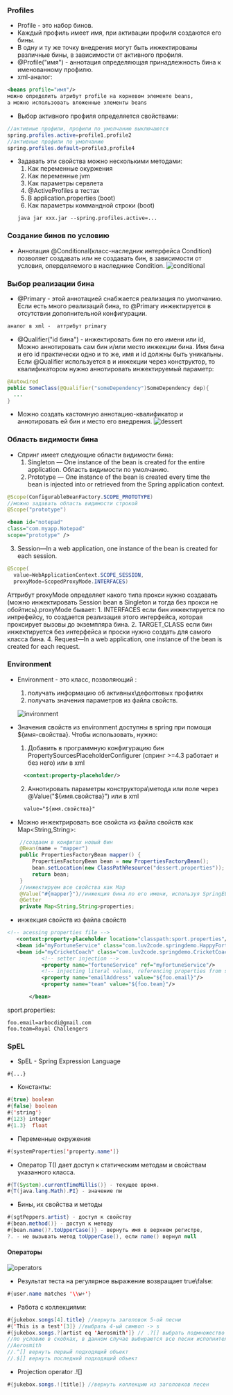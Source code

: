 ### Profiles
* Profile - это набор бинов.
* Каждый профиль имеет имя, при активации профиля
создаются его бины.
* В одну и ту же точку внедрения могут быть инжектированы
различные бины, в зависимости от активного профиля.
* @Profile("имя") - аннотация определяющая принадлежность бина
к именованному профилю.
* xml-аналог:
```xml
<beans profile="имя"/>
можно определить атрибут profile на корневом элементе beans,
а можно использовать вложенные элементы beans
```
* Выбор активного профиля определяется свойствами:
```java
//активные профили, профили по умолчанию выключаются
spring.profiles.active=profile1,profile2
//активные профили по умолчанию
spring.profiles.default=profile3,profile4
```
* Задавать эти свойства можно несколькими методами:
  1. Как переменные окуржения
  2. Как переменные jvm
  3. Как параметры сервлета
  4. @ActiveProfiles в тестах
  5. В application.properties (boot)
  6. Как параметры коммандной строки (boot)
  ```
  java jar xxx.jar --spring.profiles.active=...
  ```

### Создание бинов по условию
* Аннотация @Conditional(класс-наследник интерфейса Condition) позволяет
создавать или не создавать бин, в зависимости от условия, оперделяемого
в наследнике Condition.
![conditional](conditional.png)

### Выбор реализации бина
* @Primary - этой аннотацией снабжается реализация по умолчанию. Если
есть много реализаций бина, то @Primary инжектируется в отсутствии
дополнительной конфигурации.
```xml
аналог в xml -  аттрибут primary
```
* @Qualifier("id бина") - инжектировать бин по его имени или id,
Можно аннотировать сам бин и/или место инжекции бина. Имя бина и его id практически
одно и то же, имя и id должны быть уникальны. Если @Qualifier используется в и инжекции
через конструктор, то квалификатором нужно аннотировать инжектируемый параметр:
```java
@Autowired
public SomeClass(@Qualifier("someDependency")SomeDependency dep){
  ...
}
```
* Можно создать кастомную аннотацию-квалификатор и аннотировать
ей бин и место его внедрения.
![dessert](dessert.png)

### Область видимости бина
* Спринг имеет следующие области видимости бина:
  1. Singleton — One instance of the bean is created for the entire application.
  Область видимости по умолчанию.
  2. Prototype — One instance of the bean is created every time the bean is injected
into or retrieved from the Spring application context.
```java
@Scope(ConfigurableBeanFactory.SCOPE_PROTOTYPE)
//можно задавать область видимости строкой
@Scope("prototype")
```
```xml
<bean id="notepad"
class="com.myapp.Notepad"
scope="prototype" />
```
  3. Session—In a web application, one instance of the bean is created for each session.
```java
@Scope(
  value=WebApplicationContext.SCOPE_SESSION,
  proxyMode=ScopedProxyMode.INTERFACES)
```
Аттрибут proxyMode определяет какого типа прокси нужно создавать (можно инжектировать
Session bean в Singleton и тогда без прокси не обойтись).proxyMode бывает:
    1. INTERFACES если бин инжектируется по интрефейсу, то создается реализация этого
    интерфейса, которая проксирует вызовы до
    экземпляра бина.
    2. TARGET_CLASS если бин инжектируется без
    интерфейса и проски нужно создать для самого
    класса бина.
  4. Request—In a web application, one instance of the bean is created for each
request.

### Environment
* Environment - это класс, позволяющий :
  1. получать информацию об активных\дефолтовых профилях
  2. получать значения параметров из файла свойств.

  ![invironment](environment.png)
* Значения свойств из environment доступны в spring
 при помощи ${имя-свойства}. Чтобы использовать, нужно:
    1. Добавить в программную конфигурацию бин
    PropertySourcesPlaceholderConfigurer (спринг >=4.3 работает и без него)
    или в xml
    ```xml
      <context:property-placeholder/>
    ```
    2. Аннотировать параметры конструктора\метода или поле
    через @Value("${имя.свойства}") или в xml
    ```xml
      value="${имя.свойства}"
    ```
* Можно инжектрировать все свойста из файла свойств как Map<String,String>:
```Java
    //создаем в конфигах новый бин
    @Bean(name = "mapper")
    public PropertiesFactoryBean mapper() {
        PropertiesFactoryBean bean = new PropertiesFactoryBean();
        bean.setLocation(new ClassPathResource("dessert.properties"));
        return bean;
    }
    //инжектируем все свойства как Map
    @Value("#{mapper}")//инжекция бина по его имени, используя SpringEL
    @Getter
    private Map<String,String>properties;
```
* инжекция свойств из файла свойств
```xml
<!-- acessing properties file -->
   <context:property-placeholder location="classpath:sport.properties"/>
   <bean id="myFortuneService" class="com.luv2code.springdemo.HappyFortuneService">
   <bean id="myCricketCoach" class="com.luv2code.springdemo.CricketCoach">
           <!-- setter injection -->
           <property name="fortuneService" ref="myFortuneService"/>
           <!-- injecting literal values, referencing properties from sports.properties -->
           <property name="emailAddress" value="${foo.email}"/>
           <property name="team" value="${foo.team}"/>

       </bean>
```
sport.properties:
```properties
foo.email=arbocdi@gmail.com
foo.team=Royal Challengers
```
### SpEL

* SpEL - Spring Expression Language
```
#{...}
```
* Константы:
```java
#{true} boolean
#{false} boolean
#{'string'}
#{123} integer
#{1.3}  float
```
* Переменные окружения
```java
#{systemProperties['property.name']}
```
* Оператор T() дает доступ к статическим методам и свойствам
указанного класса.
```java
#{T(System).currentTimeMillis()} - текущее время.
#{T(java.lang.Math).PI} - значение пи
```
* Бины, их свойства и методы
```java
#{sgtPeppers.artist} - доступ к свойству
#{bean.method()} - доступ к методу
#{bean.name()?.toUpperCase()} - вернуть имя в верхнем регистре,
?. - не вызывать метод toUpperCase(), если name() вернул null
```
#### Операторы
![operators](operators.png)
* Результат теста на регулярное выражение возвращает true\false:
```java
#{user.name matches '\\w+'}
```
* Работа с коллекциями:
```java
#{jukebox.songs[4].title} //вернуть заголовок 5-ой песни
#{'This is a test'[3]} //выбрать 4-ый символ -> s
#{jukebox.songs.?[artist eq 'Aerosmith']} // .?[] выбрать подмножество
//по условию в скобках, в данном случае выбираются все песни исполнителя
//Aerosmith
//.^[] вернуть первый подходящий объект
//.$[] вернуть последний подходящий объект
```
* Projection operator .![]
```java
#{jukebox.songs.![title]} //вернуть коллекцию из заголовков песен
```

